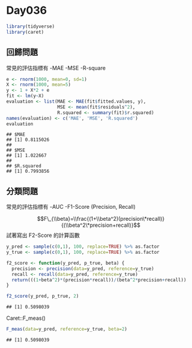 Day036
================

``` r
library(tidyverse)
library(caret)
```

回歸問題
--------

常見的評估指標有
-MAE
-MSE
-R-square

``` r
e <- rnorm(1000, mean=0, sd=1)
X <- rnorm(1000, mean=5)
y <- 1 + X*2 + e 
fit <- lm(y~X)
evaluation <- list(MAE <- MAE(fit$fitted.values, y),
                   MSE <- mean(fit$residuals^2),
                   R.squared <- summary(fit)$r.squared) 
names(evaluation) <- c('MAE', 'MSE', 'R.squared')
evaluation
```

    ## $MAE
    ## [1] 0.8115026
    ## 
    ## $MSE
    ## [1] 1.022667
    ## 
    ## $R.squared
    ## [1] 0.7993856

分類問題
--------

常見的評估指標有
-AUC
-F1-Score (Precision, Recall)

$$F\_{\\beta}=\\frac{(1+\\beta^2)(precision\*recall)}{(\\beta^2\*precision+recall)}$$
 試著寫出 F2-Score 的計算函數

``` r
y_pred <- sample(c(0,1), 100, replace=TRUE) %>% as.factor
y_true <- sample(c(0,1), 100, replace=TRUE) %>% as.factor
```

``` r
f2_score <- function(y_pred, p_true, beta) {
  precision <- precision(data=y_pred, reference=y_true)
  recall <- recall(data=y_pred, reference=y_true)
  return(((1+beta^2)*(precision*recall))/(beta^2*precision+recall))
}

f2_score(y_pred, p_true, 2)
```

    ## [1] 0.5098039

Caret::F\_meas()

``` r
F_meas(data=y_pred, reference=y_true, beta=2)
```

    ## [1] 0.5098039
